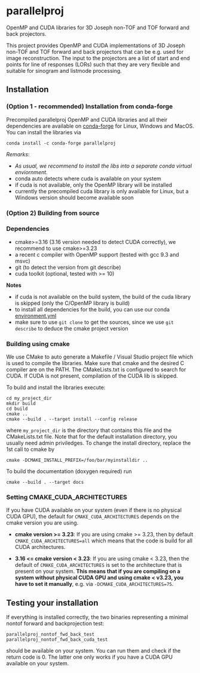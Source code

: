 # parallelproj

OpenMP and CUDA libraries for 3D Joseph non-TOF and TOF forward and back projectors.

This project provides OpenMP and CUDA implementations of 3D Joseph non-TOF and TOF forward and back projectors that can be e.g. used for image reconstruction. The input to the projectors are a list of start and end points for line of responses (LORs) such that they are very flexible and suitable for sinogram and listmode processing.

## Installation

### (Option 1 - recommended) Installation from conda-forge

Precompiled parallelproj OpenMP and CUDA libraries and all their dependencies are available on [conda-forge](https://github.com/conda-forge/parallelproj-feedstock) 
for Linux, Windows and MacOS. You can install the libraries via
```
conda install -c conda-forge parallelproj
```

*Remarks*:
- *As usual, we recommend to install the libs into a separate conda virtual enviornment.* 
- conda auto detects where cuda is available on your system
- if cuda is not available, only the OpenMP library will be installed
- currently the precompiled cuda library is only available for Linux, but a Windows version
  should become available soon


### (Option 2) Building from source

### Dependencies

- cmake>=3.16 (3.16 version needed to detect CUDA correctly), we recommend to use cmake>=3.23
- a recent c compiler with OpenMP support (tested with gcc 9.3 and msvc)
- git (to detect the version from git describe)
- cuda toolkit (optional, tested with >= 10)

**Notes**

- if cuda is not available on the build system, the build of the cuda library is skipped (only the C/OpenMP library is build)
- to install all dependencies for the build, you can use our conda
  [environment.yml](environment.yml)
- make sure to use `git clone` to get the sources, since we use `git describe` to deduce the cmake project version

### Building using cmake

We use CMake to auto generate a Makefile / Visual Studio project file which is used to compile the libraries. Make sure that cmake and the desired C compiler are on the PATH. The CMakeLists.txt is configured to search for CUDA. If CUDA is not present, compilation of the CUDA lib is skipped.

To build and install the libraries execute:

```
cd my_project_dir
mkdir build
cd build
cmake ..
cmake --build . --target install --config release
```

where `my_project_dir` is the directory that contains this file and the CMakeLists.txt file.
Note that for the default installation directory, you usually need admin priviledges.
To change the install directory, replace the 1st call to cmake by

```
cmake -DCMAKE_INSTALL_PREFIX=/foo/bar/myinstalldir ..
```

To build the documentation (doxygen required) run

```
cmake --build . --target docs
```

### Setting CMAKE_CUDA_ARCHITECTURES

If you have CUDA available on your system (even if there is no physical CUDA GPU),
the default for `CMAKE_CUDA_ARCHITECTURES` depends on the cmake version you are using.

- **cmake version >= 3.23**: If you are using cmake >= 3.23, then by default `CMAKE_CUDA_ARCHITECTURES=all` which means that the code is build
  for all CUDA architectures.

- **3.16 <= cmake version < 3.23**: If you are using cmake < 3.23, then the default of `CMAKE_CUDA_ARCHITECTURES` is set to the architecture that is present on your system. **This means that if you are compiling on a system without physical CUDA GPU and using cmake < v3.23, you have to set it manually**, e.g. via `-DCMAKE_CUDA_ARCHITECTURES=75`.

## Testing your installation

If everything is installed correctly, the two binaries representing a minimal nontof forward and backprojection test:
```
parallelproj_nontof_fwd_back_test
parallelproj_nontof_fwd_back_cuda_test
```
should be available on your system. You can run them and check if the return code is 0. The latter one only works if you have a CUDA GPU available on your system.
